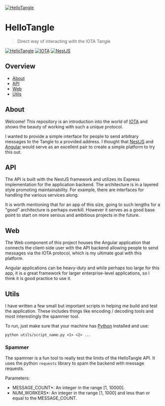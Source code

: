 [![HelloTangle](https://storage.googleapis.com/hellotangle-assets/images/hellotangle-banner.png)](https://hellotangle.io)

# HelloTangle

> Direct way of interacting with the IOTA Tangle

[![HelloTangle](https://github.com/maxwellmattryan/hellotangle/actions/workflows/hellotangle-api.yaml/badge.svg)](https://github.com/maxwellmattryan/hellotangle/actions/workflows/hellotangle-api.yaml)
[![IOTA](https://img.shields.io/badge/IOTA-1.0.0--beta.30-b8caf2)](https://github.com/iotaledger/iota.js/tree/next)
[![NestJS](https://img.shields.io/badge/NestJS-7.5.6-red)](https://github.com/nestjs/nest)


## Overview

- [About](#About)
- [API](#API)
- [Web](#Web)
- [Utils](#Utils)

## About

Welcome! This repository is an introduction into the world of [IOTA](https://iota.org) and shows the beauty of working with such a unique protocol. 

I wanted to provide a simple interface for people to send arbitrary messages to the Tangle to a provided address. I thought that [NestJS](https://nestjs.com) and [Angular](https://angular.io) would serve as an excellent pair to create a simple platform to try this out.

## API

The API is built with the NestJS framework and utilizes its Express implementation for the application backend. The architecture is in a layered style promoting maintainability. For example, there are interfaces for handling the various services along.

It is worth mentioning that for an app of this size, going to such lengths for a "good" architecture is perhaps overkill. However it serves as a good base point to start on more serious and ambitious projects in the future.

## Web

The Web component of this project houses the Angular application that connects the client-side user with the API backend allowing people to send messages via the IOTA protocol, which is my ultimate goal with this platform.

Angular applications can be heavy-duty and while perhaps too large for this app, it is a great framework for larger enterprise-level applications, so I think it is good practice to use it.

## Utils

I have written a few small but important scripts in helping me build and test the application. These includes things like encoding / decoding tools and most interestingly the spammer tool.

To run, just make sure that your machine has [Python](https://www.python.org/) installed and use:

```
python utils/script_name.py <1> <2> ...
```

### Spammer

The spammer is a fun tool to really test the limits of the HelloTangle API. It uses the python `requests` library to spam the backend with message requests.

Parameters:
  - MESSAGE_COUNT*: An integer in the range [1, 10000].
  - NUM_WORKERS*: An integer in the range [1, 1000] and less than or equal to the MESSAGE_COUNT.
